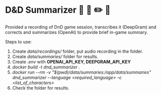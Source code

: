 # D&D Summarizer :dragon_face: :european_castle: :pencil2: :book:
Provided a recording of DnD game session, transcribes it (DeepGram) and corrects and summarizes (OpenAI) to provide brief in-game summary.

Steps to use:
1. Create *data/recordings/* folder, put audio recording in the folder.
2. Create *data/summaries/* folder for results.
2. Create *.env* with **OPENAI_API_KEY, DEEPGRAM_API_KEY**
2. *docker build -t dnd_summarizer .*
3. *docker run --rm -v "$(pwd)/data/summaries:/app/data/summaries" dnd_summarizer --language <required_language> -c <list_of_characters>*
4. Check the folder for results.